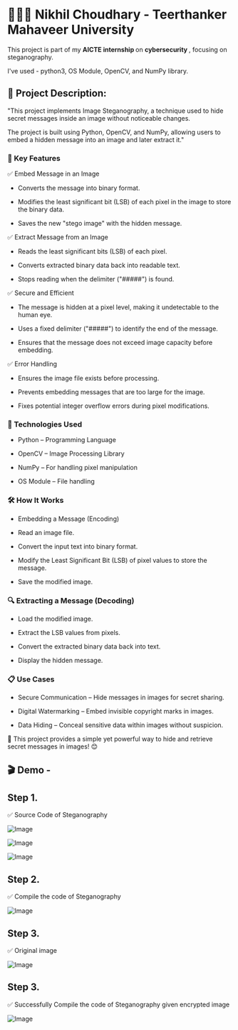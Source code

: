 # 👨🏻‍💻 Nikhil Choudhary - Teerthanker Mahaveer University 

This project is part of my <b> AICTE internship </b> on <b> cybersecurity </b>, focusing on steganography.

I've used - python3, OS Module, OpenCV, and NumPy library.

## 🎯 Project Description:
"This project implements Image Steganography, a technique used to hide secret messages inside an image without noticeable changes. 

The project is built using Python, OpenCV, and NumPy, allowing users to embed a hidden message into an image and later extract it."

### 🔑 Key Features

✅ Embed Message in an Image

* Converts the message into binary format.

* Modifies the least significant bit (LSB) of each pixel in the image to store the binary data.

* Saves the new "stego image" with the hidden message.

✅ Extract Message from an Image

* Reads the least significant bits (LSB) of each pixel.

* Converts extracted binary data back into readable text.

* Stops reading when the delimiter ("#####") is found.

✅ Secure and Efficient

* The message is hidden at a pixel level, making it undetectable to the human eye.

* Uses a fixed delimiter ("#####") to identify the end of the message.

* Ensures that the message does not exceed image capacity before embedding.

✅ Error Handling

* Ensures the image file exists before processing.

* Prevents embedding messages that are too large for the image.

* Fixes potential integer overflow errors during pixel modifications.

###  📌 Technologies Used

* Python – Programming Language

* OpenCV – Image Processing Library

* NumPy – For handling pixel manipulation

* OS Module – File handling

###  🛠️ How It Works

* Embedding a Message (Encoding)

* Read an image file.

* Convert the input text into binary format.

* Modify the Least Significant Bit (LSB) of pixel values to store the message.

* Save the modified image.

###  🔍 Extracting a Message (Decoding)

* Load the modified image.

* Extract the LSB values from pixels.

* Convert the extracted binary data back into text.

* Display the hidden message.

### 📋 Use Cases

* Secure Communication – Hide messages in images for secret sharing.

* Digital Watermarking – Embed invisible copyright marks in images.

* Data Hiding – Conceal sensitive data within images without suspicion.

🚀 This project provides a simple yet powerful way to hide and retrieve secret messages in images! 😊

## 🎬 Demo -

## Step 1.
 ✅ Source Code of Steganography
 
![Image](https://github.com/user-attachments/assets/1ef41f4c-926c-447d-a6a7-6462b4e2990d)

![Image](https://github.com/user-attachments/assets/8eae251d-a868-4a1c-8f6b-f8071d92c056)

![Image](https://github.com/user-attachments/assets/f746eb8c-e055-4ba3-891b-f167a9c6d095)

## Step 2.
 ✅ Compile the code of Steganography

 ![Image](https://github.com/user-attachments/assets/2f6a2be9-8857-4df5-bca7-c0d6f4f9181f)

 ## Step 3.
 
 ✅ Original image
 
![Image](https://github.com/user-attachments/assets/a27bff92-0e47-491e-9584-833d3c6e5192)

 ## Step 3.
 
 ✅ Successfully Compile the code of Steganography given encrypted image

 ![Image](https://github.com/user-attachments/assets/67068940-101e-4c1c-8f7d-3485da84e863)
